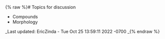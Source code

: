{% raw %}# Topics for discussion

- Compounds
- Morphology

_Last updated: EricZinda - Tue Oct 25 13:59:11 2022 -0700
_{% endraw %}